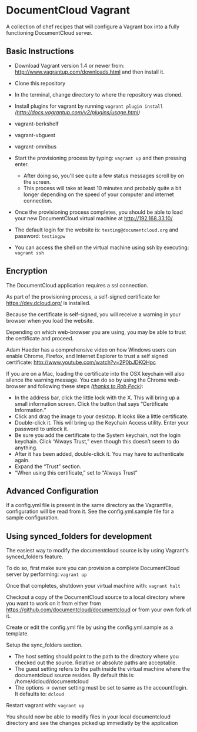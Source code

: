 DocumentCloud Vagrant
=====================

A collection of chef recipes that will configure a Vagrant box into a fully functioning DocumentCloud server.

Basic Instructions
------------

* Download Vagrant version 1.4 or newer from: http://www.vagrantup.com/downloads.html and then install it.
* Clone this repository
* In the terminal, change directory to where the repository was cloned.
* Install plugins for vagrant by running ```vagrant plugin install``` *(http://docs.vagrantup.com/v2/plugins/usage.html)*
 * vagrant-berkshelf
 * vagrant-vbguest
 * vagrant-omnibus
 
* Start the provisioning process by typing: ```vagrant up``` and then pressing enter.
  * After doing so, you'll see quite a few status messages scroll by on the screen.
  * This process will take at least 10 minutes and probably quite a bit longer depending on the speed of your computer and internet connection.
* Once the provisioning process completes, you should be able to load your new DocumentCloud virtual machine at http://192.168.33.10/
* The default login for the website is: ```testing@documentcloud.org``` and password: ```testingpw```
* You can access the shell on the virtual machine using ssh by executing: ```vagrant ssh```


Encryption
------------

The DocumentCloud application requires a ssl connection.

As part of the provisioning process, a self-signed certificate for https://dev.dcloud.org/ is installed.

Because the certificate is self-signed, you will receive a warning in your browser when you load the website.

Depending on which web-browser you are using, you may be able to trust the certificate and proceed.

Adam Haeder has a comprehensive video on how Windows users can enable Chrome, Firefox, and Internet Explorer
to trust a self signed certificate: http://www.youtube.com/watch?v=2P0bJDKQHpc

If you are on a Mac, loading the certificate into the OSX keychain will also silence the warning message.
You can do so by using the Chrome web-browser and following these steps *([thanks to Rob Peck](http://www.robpeck.com/blog/2010/10/05/google-chrome-mac-os-x-and-self-signed-ssl-certificates/))*:
* In the address bar, click the little lock with the X. This will bring up a small information screen. Click the button that says “Certificate Information.”
* Click and drag the image to your desktop. It looks like a little certificate.
* Double-click it. This will bring up the Keychain Access utility. Enter your password to unlock it.
* Be sure you add the certificate to the System keychain, not the login keychain. Click “Always Trust,” even though this doesn’t seem to do anything.
* After it has been added, double-click it. You may have to authenticate again.
* Expand the “Trust” section.
* “When using this certificate,” set to “Always Trust”

Advanced Configuration
-----------------------

If a config.yml file is present in the same directory as the Vagrantfile, configuration will be read from it.
See the config.yml.sample file for a sample configuration.

Using synced_folders for development
----------------------------------

The easiest way to modify the documentcloud source is by using Vagrant's synced_folders feature.

To do so, first make sure you can provision a complete DocumentCloud server by performing: ```vagrant up```

Once that completes, shutdown your virtual machine with: ```vagrant halt```

Checkout a copy of the DocumentCloud source to a local directory where you want to work on it from either from https://github.com/documentcloud/documentcloud or from your own fork of it.

Create or edit the config.yml file by using the config.yml.sample as a template.

Setup the sync_folders section.

* The host setting should point to the path to the directory where you checked out the source.  Relative or absolute paths are acceptable.
* The guest setting refers to the path inside the virtual machine where the documentcloud source resides.  By default this is: /home/dcloud/documentcloud
* The options -> owner setting must be set to same as the account/login.  It defaults to: ```dcloud```

Restart vagrant with: ```vagrant up```

You should now be able to modify files in your local documentcloud directory and see the changes picked up immediatly by the application
